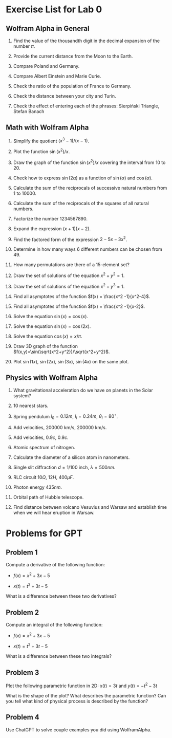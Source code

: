 # Exercise List for Lab 0 

## Wolfram Alpha in General 

1.  Find the value of the thousandth digit in the decimal expansion of
    the number $\pi$.

2.  Provide the current distance from the Moon to the Earth.

3.  Compare Poland and Germany.

4.  Compare Albert Einstein and Marie Curie.

5.  Check the ratio of the population of France to Germany.

6.  Check the distance between your city and Turin.

7.  Check the effect of entering each of the phrases: Sierpiński
    Triangle, Stefan Banach

## Math with Wolfram Alpha 

1.  Simplify the quotient $(x^3-1)/(x-1)$.

2.  Plot the function $\sin(x^2)/x$.

3.  Draw the graph of the function $\sin(x^2)/x$ covering the interval
    from 10 to 20.

4.  Check how to express $\sin(2\alpha)$ as a function of $\sin(\alpha)$
    and $\cos(\alpha)$.

5.  Calculate the sum of the reciprocals of successive natural numbers
    from 1 to 10000.

6.  Calculate the sum of the reciprocals of the squares of all natural
    numbers.

7.  Factorize the number 1234567890.

8.  Expand the expression $(x+1)(x-2)$.

9.  Find the factored form of the expression $2 - 5x - 3x^2$.

10. Determine in how many ways 6 different numbers can be chosen from
    49.

11. How many permutations are there of a 15-element set?

12. Draw the set of solutions of the equation $x^2 + y^2 = 1$.

13. Draw the set of solutions of the equation $x^2 + y^3 = 1$.

14. Find all asymptotes of the function $f(x) = \frac{x^2 -1}{x^2-4}$.

15. Find all asymptotes of the function $f(x) = \frac{x^2 -1}{x-2}$.

16. Solve the equation $\sin(x) = \cos(x)$.

17. Solve the equation $\sin(x) = \cos(2x)$.

18. Solve the equation $\cos(x) = x/\pi$.

19. Draw 3D graph of the function
    $f(x,y)=\sin(\sqrt{x^2+y^2})/\sqrt{x^2+y^2}$.

20. Plot $\sin(1x)$, $\sin(2x)$, $\sin(3x)$, $\sin(4x)$ on the same
    plot.

## Physics with Wolfram Alpha 

1.  What gravitational acceleration do we have on planets in the Solar
    system?

2.  10 nearest stars.

3.  Spring pendulum $l_0=0.12m$, $l_i=0.24m$, $\theta_i=80^\circ$.

4.  Add velocities, $200000$ km/s, $200000$ km/s.

5.  Add velocities, $0.9c$, $0.9c$.

6.  Atomic spectrum of nitrogen.

7.  Calculate the diameter of a silicon atom in nanometers.

8.  Single slit diffraction $d=1/100$ inch, $\lambda=500nm$.

9.  RLC circuit $10\Omega$, $12H$, $400\mu F$.

10. Photon energy $435nm$.

11. Orbital path of Hubble telescope.

12. Find distance between volcano Vesuvius and Warsaw and establish time
    when we will hear eruption in Warsaw.

# Problems for GPT 

## Problem 1 

Compute a derivative of the following function:

-   $f(x) = x^2 + 3x - 5$

-   $x(t) = t^2 + 3t - 5$

What is a difference between these two derivatives?

## Problem 2 

Compute an integral of the following function:

-   $f(x) = x^2 + 3x - 5$

-   $x(t) = t^2 + 3t - 5$

What is a difference between these two integrals?

## Problem 3 

Plot the following parametric function in 2D:
$x(t) = 3t$ and $y(t) = -t^2 - 3t$

What is the shape of the plot? What describes the parametric function?
Can you tell what kind of physical process is described by the function?

## Problem 4

Use ChatGPT to solve couple examples you did using WolframAlpha.
